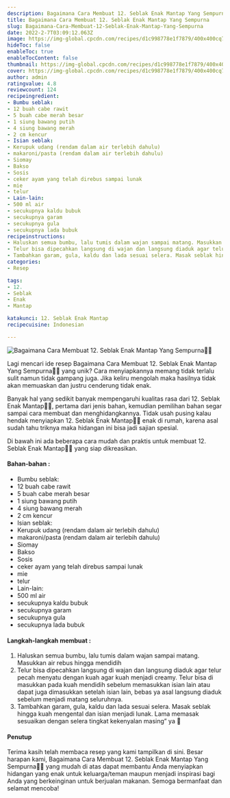 ```yaml
---
description: Bagaimana Cara Membuat 12. Seblak Enak Mantap Yang Sempurna"
title: Bagaimana Cara Membuat 12. Seblak Enak Mantap Yang Sempurna
slug: Bagaimana-Cara-Membuat-12-Seblak-Enak-Mantap-Yang-Sempurna
date: 2022-2-7T03:09:12.063Z
image: https://img-global.cpcdn.com/recipes/d1c998778e1f7879/400x400cq70/photo.jpg
hideToc: false
enableToc: true
enableTocContent: false
thumbnail: https://img-global.cpcdn.com/recipes/d1c998778e1f7879/400x400cq70/photo.jpg
cover: https://img-global.cpcdn.com/recipes/d1c998778e1f7879/400x400cq70/photo.jpg
author: admin
ratingvalue: 4.8
reviewcount: 124
recipeingredient:
- Bumbu seblak:
- 12 buah cabe rawit
- 5 buah cabe merah besar
- 1 siung bawang putih
- 4 siung bawang merah
- 2 cm kencur
- Isian seblak:
- Kerupuk udang (rendam dalam air terlebih dahulu)
- makaroni/pasta (rendam dalam air terlebih dahulu)
- Siomay
- Bakso
- Sosis
- ceker ayam yang telah direbus sampai lunak
- mie
- telur
- Lain-lain:
- 500 ml air
- secukupnya kaldu bubuk
- secukupnya garam
- secukupnya gula
- secukupnya lada bubuk
recipeinstructions:
- Haluskan semua bumbu, lalu tumis dalam wajan sampai matang. Masukkan air rebus hingga mendidih
- Telur bisa dipecahkan langsung di wajan dan langsung diaduk agar telur pecah menyatu dengan kuah agar kuah menjadi creamy. Telur bisa di masukkan pada kuah mendidih sebelum memasukkan isian lain atau dapat juga dimasukkan setelah isian lain, bebas ya asal langsung diaduk sebelum menjadi matang seluruhnya.
- Tambahkan garam, gula, kaldu dan lada sesuai selera. Masak seblak hingga kuah mengental dan isian menjadi lunak. Lama memasak sesuaikan dengan selera tingkat kekenyalan masing” ya 🙂
categories:
- Resep

tags:
- 12.
- Seblak
- Enak
- Mantap

katakunci: 12. Seblak Enak Mantap
recipecuisine: Indonesian

---
```


![Bagaimana Cara Membuat 12. Seblak Enak Mantap Yang Sempurna👩‍🍳](https://img-global.cpcdn.com/recipes/d1c998778e1f7879/400x400cq70/photo.jpg)

Lagi mencari ide resep Bagaimana Cara Membuat 12. Seblak Enak Mantap Yang Sempurna👩‍🍳 yang unik? Cara menyiapkannya memang tidak terlalu sulit namun tidak gampang juga. Jika keliru mengolah maka hasilnya tidak akan memuaskan dan justru cenderung tidak enak.

Banyak hal yang sedikit banyak mempengaruhi kualitas rasa dari 12. Seblak Enak Mantap👩‍🍳, pertama dari jenis bahan, kemudian pemilihan bahan segar sampai cara membuat dan menghidangkannya. Tidak usah pusing kalau hendak menyiapkan 12. Seblak Enak Mantap👩‍🍳 enak di rumah, karena asal sudah tahu triknya maka hidangan ini bisa jadi sajian spesial.

Di bawah ini ada beberapa cara mudah dan praktis untuk membuat 12. Seblak Enak Mantap👩‍🍳 yang siap dikreasikan.

<!--inarticleads1-->

#### Bahan-bahan :

- Bumbu seblak:
- 12 buah cabe rawit
- 5 buah cabe merah besar
- 1 siung bawang putih
- 4 siung bawang merah
- 2 cm kencur
- Isian seblak:
- Kerupuk udang (rendam dalam air terlebih dahulu)
- makaroni/pasta (rendam dalam air terlebih dahulu)
- Siomay
- Bakso
- Sosis
- ceker ayam yang telah direbus sampai lunak
- mie
- telur
- Lain-lain:
- 500 ml air
- secukupnya kaldu bubuk
- secukupnya garam
- secukupnya gula
- secukupnya lada bubuk

<!--inarticleads2-->

#### Langkah-langkah membuat :

1. Haluskan semua bumbu, lalu tumis dalam wajan sampai matang. Masukkan air rebus hingga mendidih
1. Telur bisa dipecahkan langsung di wajan dan langsung diaduk agar telur pecah menyatu dengan kuah agar kuah menjadi creamy. Telur bisa di masukkan pada kuah mendidih sebelum memasukkan isian lain atau dapat juga dimasukkan setelah isian lain, bebas ya asal langsung diaduk sebelum menjadi matang seluruhnya.
1. Tambahkan garam, gula, kaldu dan lada sesuai selera. Masak seblak hingga kuah mengental dan isian menjadi lunak. Lama memasak sesuaikan dengan selera tingkat kekenyalan masing” ya 🙂

#### Penutup

Terima kasih telah membaca resep yang kami tampilkan di sini. Besar harapan kami, Bagaimana Cara Membuat 12. Seblak Enak Mantap Yang Sempurna👩‍🍳 yang mudah di atas dapat membantu Anda menyiapkan hidangan yang enak untuk keluarga/teman maupun menjadi inspirasi bagi Anda yang berkeinginan untuk berjualan makanan. Semoga bermanfaat dan selamat mencoba!